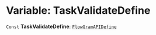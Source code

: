 # Variable: TaskValidateDefine

`Const` **TaskValidateDefine**: [`FlowGramAPIDefine`](/en/auto-docs/interface/interfaces/FlowGramAPIDefine.md)
